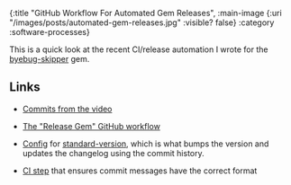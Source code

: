 {:title "GitHub Workflow For Automated Gem Releases",
 :main-image {:uri "/images/posts/automated-gem-releases.jpg" :visible? false}
 :category :software-processes}

This is a quick look at the recent CI/release automation I wrote for
the [byebug-skipper][] gem.

<widget type="youtube" video="fmWgh2qsLlc" />

## Links

- [Commits from the video](https://github.com/tomdalling/byebug-skipper/commits/youtube-video)

- [The "Release Gem" GitHub workflow](https://github.com/tomdalling/byebug-skipper/blob/7d784e6d4ec71f21405082ccf09626b21f5597e7/.github/workflows/release.yml)

- [Config](https://github.com/tomdalling/byebug-skipper/blob/7d784e6d4ec71f21405082ccf09626b21f5597e7/.versionrc.js)
  for [standard-version](https://github.com/conventional-changelog/standard-version),
  which is what bumps the version and updates the changelog using the
  commit history.

- [CI step](https://github.com/tomdalling/byebug-skipper/blob/7d784e6d4ec71f21405082ccf09626b21f5597e7/.github/workflows/ci.yml#L23-L26)
  that ensures commit messages have the correct format 

[byebug-skipper]: https://github.com/tomdalling/byebug-skipper
